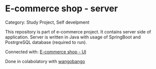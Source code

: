 # E-commerce shop - server
Category: Study Project, Self develpment

This repository is part of e-commerce project. It contains server side of application.
Server is written in Java with usage of SpringBoot and PostrgreSQL database (required to run).

Connected with: [E-commerce shop - UI](https://github.com/wangobango/bazydanychFE)

Done in colabolatory with [wangobango](https://github.com/wangobango)

